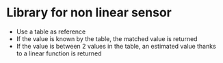 # Library for non linear sensor
- Use a table as reference
- If the value is known by the table, the matched value is returned
- If the value is between 2 values in the table, an estimated value thanks to a linear function is returned
